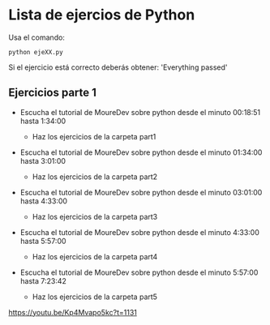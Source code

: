 # Lista de ejercios de Python

Usa el comando:
```
python ejeXX.py
```

Si el ejercicio está correcto deberás obtener: 'Everything passed'

## Ejercicios parte 1

- Escucha el tutorial de MoureDev sobre python desde el minuto 00:18:51 hasta 1:34:00
    - Haz los ejercicios de la carpeta part1

- Escucha el tutorial de MoureDev sobre python desde el minuto 01:34:00 hasta 3:01:00
    - Haz los ejercicios de la carpeta part2

- Escucha el tutorial de MoureDev sobre python desde el minuto 03:01:00 hasta 4:33:00
    - Haz los ejercicios de la carpeta part3

- Escucha el tutorial de MoureDev sobre python desde el minuto 4:33:00 hasta 5:57:00
    - Haz los ejercicios de la carpeta part4

- Escucha el tutorial de MoureDev sobre python desde el minuto 5:57:00 hasta 7:23:42
    - Haz los ejercicios de la carpeta part5

https://youtu.be/Kp4Mvapo5kc?t=1131


